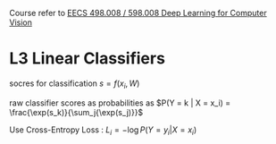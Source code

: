 Course refer to [EECS 498.008 / 598.008 Deep Learning for Computer Vision](https://web.eecs.umich.edu/~justincj/teaching/eecs498/WI2022/schedule.html)

# L3 Linear Classifiers

socres for classification $s = f(x_i, W)$  

raw classifier scores as probabilities as $P(Y = k | X = x_i) = \frac{\exp(s_k)}{\sum_j{\exp(s_j)}}$


Use Cross-Entropy Loss : $L_i = - \log P(Y = y_i | X = x_i)$
